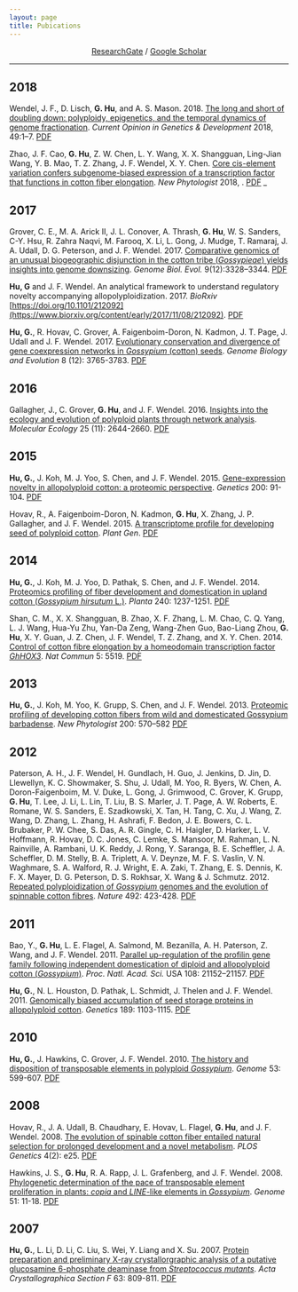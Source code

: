 ```yaml
---
layout: page
title: Pubications
---
```


<div align="center">
<a href="https://www.researchgate.net/profile/guanjing_hu/" target="_blank">ResearchGate</a> / <a href="http://scholar.google.com/citations?user=6PMcbdoAAAAJ" target="_blank">Google Scholar</a>
</div>

----

## 2018
Wendel, J. F., D. Lisch, **G. Hu**,  and A. S. Mason. 2018. [The long and short of doubling down: polyploidy, epigenetics, and the temporal dynamics of genome fractionation](https://www.sciencedirect.com/science/article/pii/S0959437X17301557). _Current Opinion in Genetics & Development_ 2018, 49:1–7. [PDF](/files/CurrOpGenetDev2018.pdf)

Zhao, J. F. Cao, **G. Hu**, Z. W. Chen, L. Y. Wang, X. X. Shangguan, Ling-Jian Wang, Y. B. Mao, T. Z. Zhang, J. F. Wendel, X. Y. Chen. [Core cis-element variation confers subgenome-biased expression of a transcription factor that functions in cotton fiber elongation](http://onlinelibrary.wiley.com/doi/10.1111/nph.15063/full). _New Phytologist_ 2018, . [PDF](/files/NewPhytologist2018.pdf)
_


## 2017
Grover, C. E., M. A. Arick II, J. L. Conover, A. Thrash, **G. Hu**, W. S. Sanders, C-Y. Hsu, R. Zahra Naqvi, M. Farooq, X. Li, L. Gong, J. Mudge, T. Ramaraj, J. A. Udall, D. G. Peterson, and J. F. Wendel. 2017.  [Comparative genomics of an unusual biogeographic disjunction in the cotton tribe (*Gossypieae*) yields insights into genome downsizing](https://academic.oup.com/gbe/article/9/12/3328/4669810). _Genome Biol. Evol._ 9(12):3328–3344. [PDF](files/GBE2017kokia.pdf)

**Hu, G** and J. F. Wendel. An analytical framework to understand regulatory novelty accompanying allopolyploidization. 2017. _BioRxiv_ [https://doi.org/10.1101/212092](https://www.biorxiv.org/content/early/2017/11/08/212092). [PDF](files/BioRxiv2017.pdf)

**Hu, G.**, R. Hovav, C. Grover, A. Faigenboim-Doron, N. Kadmon, J. T. Page, J. Udall and J. F. Wendel. 2017. [Evolutionary conservation and divergence of gene coexpression networks in _Gossypium_ (cotton) seeds](https://academic.oup.com/gbe/article-lookup/doi/10.1093/gbe/evw280). _Genome Biology and Evolution_ 8 (12): 3765-3783. [PDF](files/GBE2017.pdf)

## 2016
Gallagher, J., C. Grover, **G. Hu**, and J. F. Wendel. 2016. [Insights into the ecology and evolution of polyploid plants through network analysis](http://onlinelibrary.wiley.com/doi/10.1111/mec.13626/abstract). _Molecular Ecology_ 25 (11): 2644-2660. [PDF](files/MolEcol2016.pdf)

## 2015
**Hu, G.**, J. Koh, M. J. Yoo, S. Chen, and J. F. Wendel. 2015. [Gene-expression novelty in allopolyploid cotton: a proteomic perspective](http://www.genetics.org/content/200/1/91.long). _Genetics_ 200: 91-104. [PDF](files/Genetics2015.pdf)

Hovav, R., A. Faigenboim-Doron, N. Kadmon, **G. Hu**, X. Zhang, J. P. Gallagher, and J. F. Wendel. 2015. [A transcriptome profile for developing seed of polyploid cotton](https://dl.sciencesocieties.org/publications/tpg/abstracts/8/1/plantgenome2014.08.0041). _Plant Gen_. [PDF](files/TPG2015.pdf)

## 2014
**Hu, G.**, J. Koh, M. J. Yoo, D. Pathak, S. Chen, and J. F. Wendel. 2014. [Proteomics profiling of fiber development and domestication in upland cotton (_Gossypium hirsutum_ L.)](https://link.springer.com/article/10.1007/s00425-014-2146-7). _Planta_ 240: 1237-1251. [PDF](files/Planta2014.pdf)

Shan, C. M., X. X. Shangguan, B. Zhao, X. F. Zhang, L. M. Chao, C. Q. Yang, L. J. Wang, Hua-Yu Zhu, Yan-Da Zeng, Wang-Zhen Guo, Bao-Liang Zhou, **G. Hu**, X. Y. Guan, J. Z. Chen, J. F. Wendel, T. Z. Zhang, and X. Y. Chen. 2014. [Control of cotton fibre elongation by a homeodomain transcription factor _GhHOX3_](https://www.nature.com/articles/ncomms6519). _Nat Commun_ 5: 5519. [PDF](files/Ncomms2014.pdf)

## 2013
**Hu, G.**, J. Koh, M. Yoo, K. Grupp, S. Chen, and J. F. Wendel. 2013. [Proteomic profiling of developing cotton fibers from wild and domesticated Gossypium barbadense](http://onlinelibrary.wiley.com/doi/10.1111/nph.12381/abstract). _New Phytologist_ 200: 570–582 [PDF](files/Phytologist2013.pdf)

## 2012
Paterson, A. H., J. F. Wendel, H. Gundlach, H. Guo, J. Jenkins, D. Jin, D. Llewellyn, K. C. Showmaker, S. Shu, J. Udall, M. Yoo, R. Byers, W. Chen, A. Doron-Faigenboim, M. V. Duke, L. Gong, J. Grimwood, C. Grover, K. Grupp, **G. Hu**, T. Lee, J. Li, L. Lin, T. Liu, B. S. Marler, J. T. Page, A. W. Roberts, E. Romane, W. S. Sanders, E. Szadkowski, X. Tan, H. Tang, C. Xu, J. Wang, Z. Wang, D. Zhang, L. Zhang, H. Ashrafi, F. Bedon, J. E. Bowers, C. L. Brubaker, P. W. Chee, S. Das, A. R. Gingle, C. H. Haigler, D. Harker, L. V. Hoffmann, R. Hovav, D. C. Jones, C. Lemke, S. Mansoor, M. Rahman, L. N. Rainville, A. Rambani, U. K. Reddy, J. Rong, Y. Saranga, B. E. Scheffler, J. A. Scheffler, D. M. Stelly, B. A. Triplett, A. V. Deynze, M. F. S. Vaslin, V. N. Waghmare, S. A. Walford, R. J. Wright, E. A. Zaki, T. Zhang, E. S. Dennis, K. F. X. Mayer, D. G. Peterson, D. S. Rokhsar, X. Wang & J. Schmutz. 2012. [Repeated polyploidization of _Gossypium_ genomes and the evolution of spinnable cotton fibres](https://www.nature.com/nature/journal/v492/n7429/full/nature11798.html). _Nature_ 492: 423-428. [PDF](files/Nature2012.pdf)

## 2011
Bao, Y., **G. Hu**, L. E. Flagel, A. Salmond, M. Bezanilla, A. H. Paterson, Z. Wang, and J. F. Wendel. 2011. [Parallel up-regulation of the profilin gene family following independent domestication of diploid and allopolyploid cotton (_Gossypium_)](http://www.pnas.org/content/108/52/21152). _Proc. Natl. Acad. Sci._ USA 108: 21152–21157. [PDF](files/PNAS2011.pdf)

**Hu, G.**, N. L. Houston, D. Pathak, L. Schmidt, J. Thelen and J. F. Wendel. 2011. [Genomically biased accumulation of seed storage proteins in allopolyploid cotton](http://www.genetics.org/content/189/3/1103). _Genetics_ 189: 1103-1115. [PDF](files/Genetics2011.pdf) 

## 2010
**Hu, G.**, J. Hawkins, C. Grover, J. F. Wendel. 2010. [The history and disposition of transposable elements in polyploid _Gossypium_](http://www.nrcresearchpress.com/doi/abs/10.1139/g10-038?url_ver=Z39.88-2003&rfr_id=ori:rid:crossref.org&rfr_dat=cr_pub%3dpubmed#.WZ2fRaOZOV4). _Genome_ 53: 599-607. [PDF](files/Genome2010.pdf)

## 2008
Hovav, R., J. A. Udall, B. Chaudhary, E. Hovav, L. Flagel, **G. Hu**, and J. F. Wendel. 2008. [The evolution of spinable cotton fiber entailed natural selection for prolonged development and a novel metabolism](http://journals.plos.org/plosgenetics/article?id=10.1371/journal.pgen.0040025). _PLOS Genetics_ 4(2): e25. [PDF](files/PlosGen2008.pdf)

Hawkins, J. S., **G. Hu**, R. A. Rapp, J. L. Grafenberg, and J. F. Wendel. 2008. [Phylogenetic determination of the pace of transposable element proliferation in plants: _copia_ and _LINE_-like elements in _Gossypium_](http://www.nrcresearchpress.com/doi/abs/10.1139/g07-099?url_ver=Z39.88-2003&rfr_id=ori%3Arid%3Acrossref.org&rfr_dat=cr_pub%3Dpubmed&#.WZ2dP6OZNTY). _Genome_ 51: 11-18. [PDF](files/Genome2008.pdf)

## 2007
**Hu, G.**, L. Li, D. Li, C. Liu, S. Wei, Y. Liang and X. Su. 2007. [Protein preparation and preliminary X-ray crystallorgraphic analysis of a putative glucosamine 6-phosphate deaminase from _Streptococcus mutants_](http://scripts.iucr.org/cgi-bin/paper?S1744309107040304). _Acta Crystallographica Section F_ 63: 809-811. [PDF](files/ActaCryst2007.pdf)


